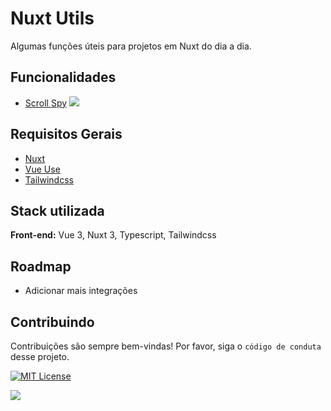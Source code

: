 
# Nuxt Utils

Algumas funções úteis para projetos em Nuxt do dia a dia.


## Funcionalidades

  - [Scroll Spy](./scroll-spy)  [![](https://img.shields.io/github/directory-file-count/FelipeO16/nuxt-utils/scroll-spy)](https://github.com/FelipeO16/nuxt-utils/scroll-spy)


## Requisitos Gerais

 - [Nuxt](https://nuxt.com/)
 - [Vue Use](https://vueuse.org/)
 - [Tailwindcss](https://tailwindcss.com/)


## Stack utilizada

**Front-end:** Vue 3, Nuxt 3, Typescript, Tailwindcss




## Roadmap

- Adicionar mais integrações


## Contribuindo

Contribuições são sempre bem-vindas!
Por favor, siga o `código de conduta` desse projeto.

[![MIT License](https://img.shields.io/badge/License-MIT-green.svg)](https://choosealicense.com/licenses/mit/)

[![](https://img.shields.io/github/stars/FelipeO16/nuxt-utils)](https://github.com/FelipeO16/nuxt-utils)

